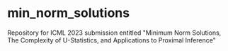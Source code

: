 # min_norm_solutions
Repository for ICML 2023 submission entitled "Minimum Norm Solutions, The Complexity of U-Statistics, and Applications to Proximal Inference"
